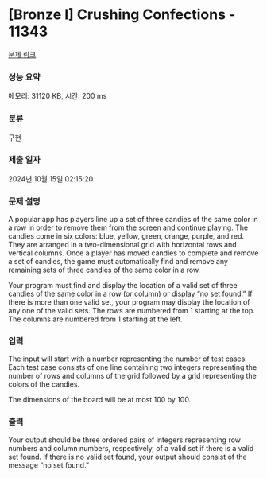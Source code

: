 # [Bronze I] Crushing Confections - 11343 

[문제 링크](https://www.acmicpc.net/problem/11343) 

### 성능 요약

메모리: 31120 KB, 시간: 200 ms

### 분류

구현

### 제출 일자

2024년 10월 15일 02:15:20

### 문제 설명

<p>A popular app has players line up a set of three candies of the same color in a row in order to remove them from the screen and continue playing. The candies come in six colors: blue, yellow, green, orange, purple, and red. They are arranged in a two-dimensional grid with horizontal rows and vertical columns. Once a player has moved candies to complete and remove a set of candies, the game must automatically find and remove any remaining sets of three candies of the same color in a row.</p>

<p>Your program must find and display the location of a valid set of three candies of the same color in a row (or column) or display “no set found.” If there is more than one valid set, your program may display the location of any one of the valid sets. The rows are numbered from 1 starting at the top. The columns are numbered from 1 starting at the left.</p>

### 입력 

 <p>The input will start with a number representing the number of test cases. Each test case consists of one line containing two integers representing the number of rows and columns of the grid followed by a grid representing the colors of the candies.</p>

<p>The dimensions of the board will be at most 100 by 100.</p>

### 출력 

 <p>Your output should be three ordered pairs of integers representing row numbers and column numbers, respectively, of a valid set if there is a valid set found. If there is no valid set found, your output should consist of the message “no set found.”</p>

